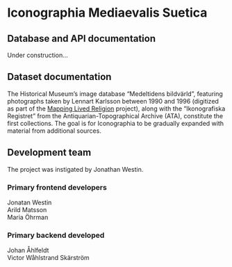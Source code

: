 # Iconographia Mediaevalis Suetica

## Database and API documentation
Under construction...


## Dataset documentation
The Historical Museum’s image database “Medeltidens bildvärld”, featuring photographs taken by Lennart Karlsson between 1990 and 1996 (digitized as part of the <a href="https://www.gu.se/en/node/6128">Mapping Lived Religion</a> project), along with the “Ikonografiska Registret” from the Antiquarian-Topographical Archive (ATA), constitute the first collections. The goal is for Iconographia to be gradually expanded with material from additional sources.


## Development team
The project was instigated by Jonathan Westin.

### Primary frontend developers
Jonatan Westin<br>
Arild Matsson<br>
Maria Öhrman

### Primary backend developed
Johan Åhlfeldt<br>
Victor Wåhlstrand Skärström


